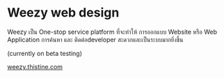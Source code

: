# Weezy web design 
Weezy เป็น One-stop service platform ที่จะทำให้ การออกแบบ Website หรือ Web Application การค้นหา และ ติดต่อdeveloper สะดวกและเป็นระบบมากยิ่งขึ้น

(currently on beta testing)

[weezy.thistine.com](weezy.thistine.com)
